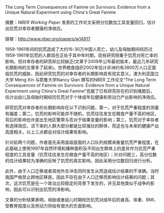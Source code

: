 The Long Term Consequences of Famine on Survivors: Evidence from a Unique Natural Experiment using China's Great Famine

摘要：*NBER Working Paper* 发表的工作论文采用分位数加工具变量回归，估计出饥荒对幸存者健康的净效应。

链接：http://www.nber.org/papers/w14917

1959-1961年间的饥荒造成了大约16-30万中国人死亡，幼儿及母胎期间经历过1959-1961年饥荒的人群现在正处于其中年时期，现有研究侧重于饥荒对死亡率的影响，但对幸存者的研究却比较缺乏(文章于2009年公布最初版本，最近几年研究长期影响的文章多了起来)。世界粮食组织2002年估计非洲约有3800万人口正面临饥荒的威胁，因此研究饥荒的对幸存者的长期影响具有现实意义。澳大利亚国立大学 Meng Xin 与耶鲁大学Nancy Qian 撰写的NBER 工作论文“The Long Term Consequences of Famine on Survivors: Evidence from a Unique Natural Experiment using China's Great Famine”克服了已有研究存在的识别难题后，估计出幼儿及母胎时期经历饥荒对于个体成年后健康和劳动力产出影响的净效应。

研究饥荒对幸存者的长期影响存在以下识别问题，第一，对于饥荒严重程度的测量有偏差；第二，饥荒的影响可能并不随机，饥荒往往发生在粮食产量不高的地区，背后的影响也许是出生地区繁荣与否对于结果变量的影响；第三，饥荒对于幸存者有选择效应，活下来的人群大部分都是比较强壮的群体，而这也与未来的健康产出高度相关。以上三点都会对估计结果有影响。

针对前两个问题，作者首先采用县级层面的人口队列规模来衡量饥荒严重程度，在此基础上使用1997年自然环境和播种面积及不同出生群体上的差异作为饥荒严重程度的工具变量（饥荒往往发生在粮食产量不高的地区）；针对问题三，高分位数的估计结果较为准确的反映了饥荒的真实影响，因此采用分位数回归进行分析。

此外，由于人口迁移或者其他外生冲击同时发生从而造成估计结果的不准确。当时我国严格禁止跨地区移民，因此不存在由于人口迁移而影响估计结果的问题；其次，这次饥荒是在一个政治比较稳定的背景下发生的，并无其他类似于战争的影响，因此可以识别出饥荒的净影响。

文章的分析结果表明，母胎或者幼儿时期经历饥荒对成年后的身高、体重、BMI、受教育程度以及劳动力供给有很大的负面影响。

 